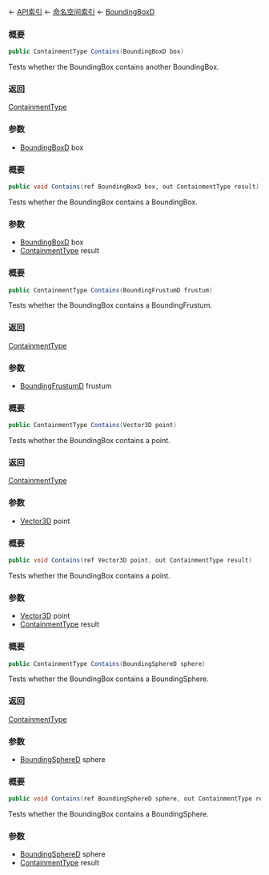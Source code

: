 ← [API索引](Api-Index) ← [命名空间索引](Namespace-Index) ← [BoundingBoxD](VRageMath.BoundingBoxD)

### 概要

```csharp
public ContainmentType Contains(BoundingBoxD box)
```

Tests whether the BoundingBox contains another BoundingBox.

### 返回

[ContainmentType](VRageMath.ContainmentType)

### 参数

* [BoundingBoxD](VRageMath.BoundingBoxD) box
### 概要

```csharp
public void Contains(ref BoundingBoxD box, out ContainmentType result)
```

Tests whether the BoundingBox contains a BoundingBox.

### 参数

* [BoundingBoxD](VRageMath.BoundingBoxD) box
* [ContainmentType](VRageMath.ContainmentType) result
### 概要

```csharp
public ContainmentType Contains(BoundingFrustumD frustum)
```

Tests whether the BoundingBox contains a BoundingFrustum.

### 返回

[ContainmentType](VRageMath.ContainmentType)

### 参数

* [BoundingFrustumD](VRageMath.BoundingFrustumD) frustum
### 概要

```csharp
public ContainmentType Contains(Vector3D point)
```

Tests whether the BoundingBox contains a point.

### 返回

[ContainmentType](VRageMath.ContainmentType)

### 参数

* [Vector3D](VRageMath.Vector3D) point
### 概要

```csharp
public void Contains(ref Vector3D point, out ContainmentType result)
```

Tests whether the BoundingBox contains a point.

### 参数

* [Vector3D](VRageMath.Vector3D) point
* [ContainmentType](VRageMath.ContainmentType) result
### 概要

```csharp
public ContainmentType Contains(BoundingSphereD sphere)
```

Tests whether the BoundingBox contains a BoundingSphere.

### 返回

[ContainmentType](VRageMath.ContainmentType)

### 参数

* [BoundingSphereD](VRageMath.BoundingSphereD) sphere
### 概要

```csharp
public void Contains(ref BoundingSphereD sphere, out ContainmentType result)
```

Tests whether the BoundingBox contains a BoundingSphere.

### 参数

* [BoundingSphereD](VRageMath.BoundingSphereD) sphere
* [ContainmentType](VRageMath.ContainmentType) result
